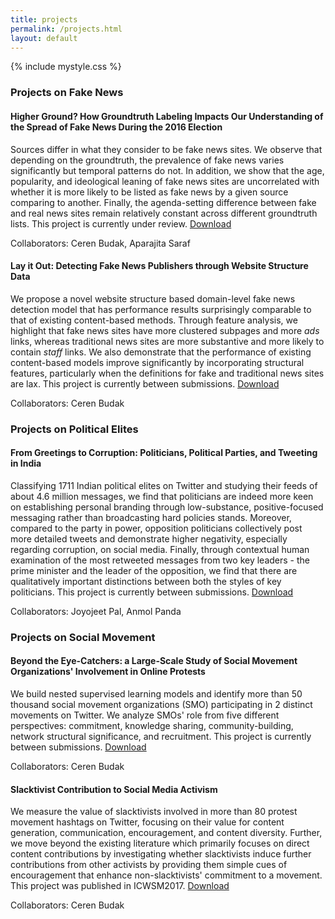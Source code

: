 ```yaml
---
title: projects
permalink: /projects.html
layout: default
---
```

{% include mystyle.css %}

<div class="sec_div project_div">
<h3>Projects on Fake News</h3>
<h4>Higher Ground? How Groundtruth Labeling Impacts Our Understanding of the Spread of Fake News During the 2016 Election</h4>
<p>Sources differ in what they consider to be fake news sites. We observe that depending on the groundtruth, the prevalence of fake news varies significantly but temporal patterns do not. In addition, we show that the age, popularity, and ideological leaning of fake news sites are uncorrelated with whether it is more likely to be listed as fake news by a given source comparing to another. Finally, the agenda-setting difference between fake and real news sites remain relatively constant across different groundtruth lists. This project is currently under review. <a href="{{site.url}}/assets/static/Fakenews_groundtruth2.pdf">Download</a></p>
<p>Collaborators: Ceren Budak, Aparajita Saraf</p>

<h4>Lay it Out: Detecting Fake News Publishers through Website Structure Data</h4>
<p>We propose a novel website structure based domain-level fake news detection model that has performance results surprisingly comparable to that of existing content-based methods. Through feature analysis, we highlight that fake news sites have more clustered subpages and more <i>ads</i> links, whereas traditional news sites are more substantive and more likely to contain <i>staff</i> links. We also demonstrate that the performance of existing content-based models improve significantly by incorporating structural features, particularly when the definitions for fake and traditional news sites are lax. This project is currently between submissions. <a href="{{site.url}}/assets/static/Fakenew_clf.pdf">Download</a></p>
<p>Collaborators: Ceren Budak</p>
</div>

<div class="sec_div project_div">
<h3>Projects on Political Elites</h3>
<h4>From Greetings to Corruption: Politicians, Political Parties, and Tweeting in India</h4>
<p>Classifying 1711 Indian political elites on Twitter and studying their feeds of about 4.6 million messages, we find that politicians are indeed more keen on establishing personal branding through low-substance, positive-focused messaging rather than broadcasting hard policies stands. Moreover, compared to the party in power, opposition politicians collectively post more detailed tweets and demonstrate higher negativity, especially regarding corruption, on social media. Finally, through contextual human examination of the most retweeted messages from two key leaders - the prime minister and the leader of the opposition, we find that there are qualitatively important distinctions between both the styles of key politicians. This project is currently between submissions. <a href="{{site.url}}/assets/static/IndiaTwitterPaper.pdf">Download</a></p>
<p>Collaborators: Joyojeet Pal, Anmol Panda</p>
</div>

<div class="sec_div project_div">
<h3>Projects on Social Movement</h3>
<h4>Beyond the Eye-Catchers: a Large-Scale Study of Social Movement Organizations' Involvement in Online Protests</h4>
<p>We build nested supervised learning models and identify more than 50 thousand social movement organizations (SMO) participating in 2 distinct movements on Twitter. We analyze SMOs' role from five different perspectives: commitment, knowledge sharing, community-building, network structural significance, and recruitment. This project is currently between submissions. <a href="{{site.url}}/assets/static/SMO_cscw2019.pdf">Download</a></p>
<p>Collaborators: Ceren Budak</p>

<h4>Slacktivist Contribution to Social Media Activism</h4>
<p>We measure the value of slacktivists involved in more than 80 protest movement hashtags on Twitter, focusing on their value for content generation, communication, encouragement, and content diversity. Further, we move beyond the existing literature which primarily focuses on direct content contributions by investigating whether slacktivists induce further contributions from other activists by providing them simple cues of encouragement that enhance non-slacktivists' commitment to a movement. This project was published in ICWSM2017. <a href="{{site.url}}/assets/static/slack.pdf">Download</a></p>
<p>Collaborators: Ceren Budak</p>
</div>

